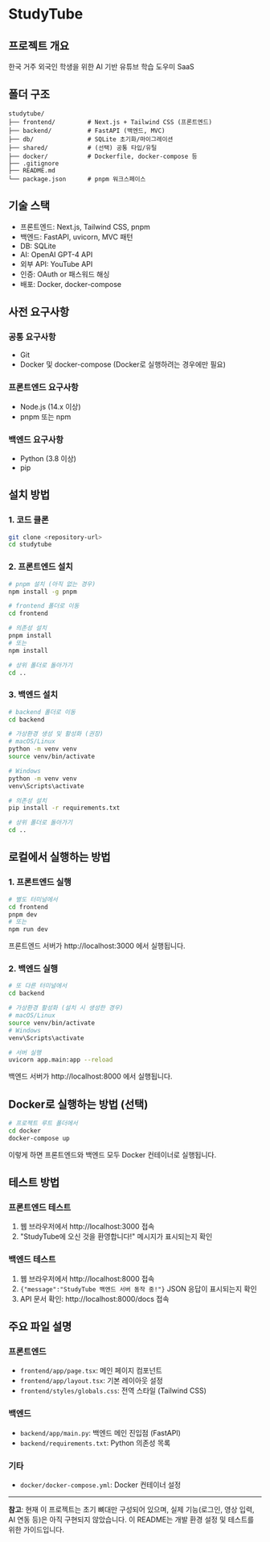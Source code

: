 # StudyTube

## 프로젝트 개요
한국 거주 외국인 학생을 위한 AI 기반 유튜브 학습 도우미 SaaS

## 폴더 구조
```
studytube/
├── frontend/         # Next.js + Tailwind CSS (프론트엔드)
├── backend/          # FastAPI (백엔드, MVC)
├── db/               # SQLite 초기화/마이그레이션
├── shared/           # (선택) 공통 타입/유틸
├── docker/           # Dockerfile, docker-compose 등
├── .gitignore
├── README.md
└── package.json      # pnpm 워크스페이스
```

## 기술 스택
- 프론트엔드: Next.js, Tailwind CSS, pnpm
- 백엔드: FastAPI, uvicorn, MVC 패턴
- DB: SQLite
- AI: OpenAI GPT-4 API
- 외부 API: YouTube API
- 인증: OAuth or 패스워드 해싱
- 배포: Docker, docker-compose

## 사전 요구사항

### 공통 요구사항
- Git
- Docker 및 docker-compose (Docker로 실행하려는 경우에만 필요)

### 프론트엔드 요구사항
- Node.js (14.x 이상)
- pnpm 또는 npm

### 백엔드 요구사항
- Python (3.8 이상)
- pip

## 설치 방법

### 1. 코드 클론
```bash
git clone <repository-url>
cd studytube
```

### 2. 프론트엔드 설치
```bash
# pnpm 설치 (아직 없는 경우)
npm install -g pnpm

# frontend 폴더로 이동
cd frontend

# 의존성 설치
pnpm install
# 또는
npm install

# 상위 폴더로 돌아가기
cd ..
```

### 3. 백엔드 설치
```bash
# backend 폴더로 이동
cd backend

# 가상환경 생성 및 활성화 (권장)
# macOS/Linux
python -m venv venv
source venv/bin/activate

# Windows
python -m venv venv
venv\Scripts\activate

# 의존성 설치
pip install -r requirements.txt

# 상위 폴더로 돌아가기
cd ..
```

## 로컬에서 실행하는 방법

### 1. 프론트엔드 실행
```bash
# 별도 터미널에서
cd frontend
pnpm dev
# 또는
npm run dev
```
프론트엔드 서버가 http://localhost:3000 에서 실행됩니다.

### 2. 백엔드 실행
```bash
# 또 다른 터미널에서
cd backend

# 가상환경 활성화 (설치 시 생성한 경우)
# macOS/Linux
source venv/bin/activate
# Windows
venv\Scripts\activate

# 서버 실행
uvicorn app.main:app --reload
```
백엔드 서버가 http://localhost:8000 에서 실행됩니다.

## Docker로 실행하는 방법 (선택)
```bash
# 프로젝트 루트 폴더에서
cd docker
docker-compose up
```
이렇게 하면 프론트엔드와 백엔드 모두 Docker 컨테이너로 실행됩니다.

## 테스트 방법

### 프론트엔드 테스트
1. 웹 브라우저에서 http://localhost:3000 접속
2. "StudyTube에 오신 것을 환영합니다!" 메시지가 표시되는지 확인

### 백엔드 테스트
1. 웹 브라우저에서 http://localhost:8000 접속
2. `{"message":"StudyTube 백엔드 서버 동작 중!"}` JSON 응답이 표시되는지 확인
3. API 문서 확인: http://localhost:8000/docs 접속

## 주요 파일 설명

### 프론트엔드
- `frontend/app/page.tsx`: 메인 페이지 컴포넌트
- `frontend/app/layout.tsx`: 기본 레이아웃 설정
- `frontend/styles/globals.css`: 전역 스타일 (Tailwind CSS)

### 백엔드
- `backend/app/main.py`: 백엔드 메인 진입점 (FastAPI)
- `backend/requirements.txt`: Python 의존성 목록

### 기타
- `docker/docker-compose.yml`: Docker 컨테이너 설정

---

**참고**: 현재 이 프로젝트는 초기 뼈대만 구성되어 있으며, 실제 기능(로그인, 영상 입력, AI 연동 등)은 아직 구현되지 않았습니다. 이 README는 개발 환경 설정 및 테스트를 위한 가이드입니다. 